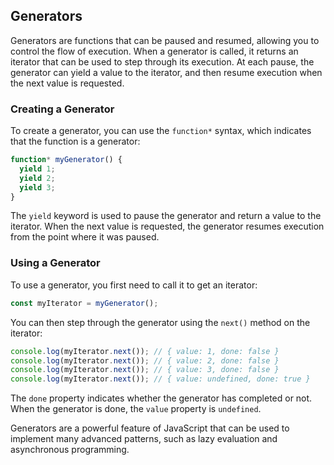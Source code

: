 ## Generators

Generators are functions that can be paused and resumed, allowing you to control the flow of execution. When a generator is called, it returns an iterator that can be used to step through its execution. At each pause, the generator can yield a value to the iterator, and then resume execution when the next value is requested.

### Creating a Generator

To create a generator, you can use the `function*` syntax, which indicates that the function is a generator:

```js
function* myGenerator() {
  yield 1;
  yield 2;
  yield 3;
}
```

The `yield` keyword is used to pause the generator and return a value to the iterator. When the next value is requested, the generator resumes execution from the point where it was paused.

### Using a Generator

To use a generator, you first need to call it to get an iterator:

```js
const myIterator = myGenerator();
```

You can then step through the generator using the `next()` method on the iterator:

```js
console.log(myIterator.next()); // { value: 1, done: false }
console.log(myIterator.next()); // { value: 2, done: false }
console.log(myIterator.next()); // { value: 3, done: false }
console.log(myIterator.next()); // { value: undefined, done: true }
```

The `done` property indicates whether the generator has completed or not. When the generator is done, the `value` property is `undefined`.

Generators are a powerful feature of JavaScript that can be used to implement many advanced patterns, such as lazy evaluation and asynchronous programming.
